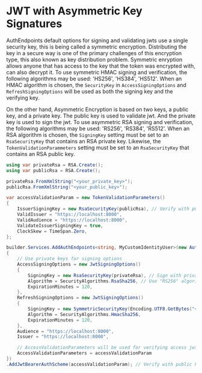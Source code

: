 # JWT with Asymmetric Key Signatures

AuthEndpoints default options for signing and validating jwts use a single security key, this is being called a symmetric encryption. 
Distributing the key in a secure way is one of the primary challenges of this encryption type, this also known as key distribution problem.
Symmetric enryption allows anyone that has access to the key that the token was encrypted with, can also decrypt it. 
To use symmetric HMAC signing and verification, the following algorithms may be used: 'HS256', 'HS384', 'HS512'.
When an HMAC algorithm is chosen, the `SecurityKey` in `AccessSigningOptions` and `RefreshSigningOptions` will be used as both the signing key and the verifying key.

On the other hand, Asymmetric Encryption is based on two keys, a public key, and a private key. 
The public key is used to validate jwt. And the private key is used to sign the jwt.
To use asymmetric RSA signing and verification, the following algorithms may be used: 'RS256', 'RS384', 'RS512'. 
When an RSA algorithm is chosen, the `SigningKey` setting must be set to an `RsaSecurityKey` that contains an RSA private key. 
Likewise, the `TokenValidationParammeters` setting must be set to an `RsaSecurityKey` that contains an RSA public key.

```cs
using var privateRsa = RSA.Create();
using var publicRsa = RSA.Create();

privateRsa.FromXmlString("<your_private_key>");
publicRsa.FromXmlString("<your_public_key>");

var accessValidationParam = new TokenValidationParameters()
{
    IssuerSigningKey = new RsaSecurityKey(publicRsa), // Verify with public key
    ValidIssuer = "https://localhost:8000",
    ValidAudience = "https://localhost:8000",
    ValidateIssuerSigningKey = true,
    ClockSkew = TimeSpan.Zero,
};

builder.Services.AddAuthEndpoints<string, MyCustomIdentityUser>(new AuthEndpointsOptions()
{
    // Use private keys for signing options
    AccessSigningOptions = new JwtSigningOptions()
    {
        SigningKey = new RsaSecurityKey(privateRsa), // Sign with private key
        Algorithm = SecurityAlgorithms.RsaSha256, // Use "RS256" algorithm
        ExpirationMinutes = 120,
    },
    RefreshSigningOptions = new JwtSigningOptions()
    {
        SigningKey = new SymmetricSecurityKey(Encoding.UTF8.GetBytes("<private_key>")),
        Algorithm = SecurityAlgorithms.HmacSha256,
        ExpirationMinutes = 120,
    },
    Audience = "https://localhost:8000",
    Issuer = "https://localhost:8000",

    // AccessValidationParameters will be used for verifying access jwts
    AccessValidationParameters = accessValidationParam
})
.AddJwtBearerAuthScheme(accessValidationParam); // Verify with public key
```
